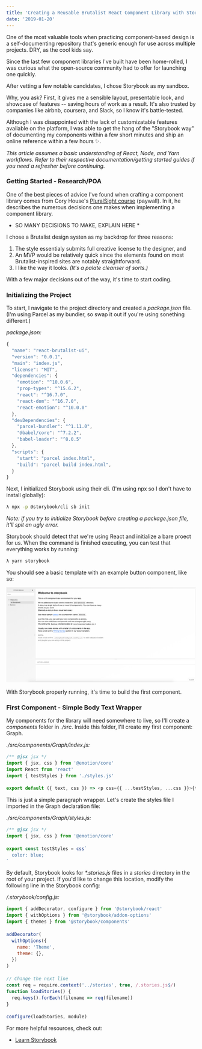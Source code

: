 ```yaml
---
title: 'Creating a Reusable Brutalist React Component Library with Storybook'
date: '2019-01-20'
---
```


One of the most valuable tools when practicing component-based design is a self-documenting repository that's generic enough for use across multiple projects. DRY, as the cool kids say.

Since the last few component libraries I've built have been home-rolled, I was curious what the open-source community had to offer for launching one quickly.

After vetting a few notable candidates, I chose Storybook as my sandbox.

Why, you ask? First, it gives me a sensible layout, presentable look, and showcase of features -- saving hours of work as a result. It's also trusted by companies like airbnb, coursera, and Slack, so I know it's battle-tested.

Although I was disappointed with the lack of customizatable features available on the platform, I was able to get the hang of the "Storybook way" of documenting my components within a few short minutes and ship an online reference within a few hours ✨.

_This article assumes a basic understanding of React, Node, and Yarn workflows. Refer to their respective documentation/getting started guides if you need a refresher before continuing._

### Getting Started - Research/POA

One of the best pieces of advice I've found when crafting a component library comes from Cory House's <a href="https://www.pluralsight.com/courses/react-creating-reusable-components" target="_blank">PluralSight course</a> (paywall). In it, he describes the numerous decisions one makes when implementing a component library.

- SO MANY DECISIONS TO MAKE, EXPLAIN HERE \*

I chose a Brutalist design systen as my backdrop for three reasons:

<ol>
<li>The style essentialy submits full creative license to the designer, and</li>
<li>An MVP would be relatively quick since the elements found on most Brutalist-inspired sites are notably straightforward.</li>
<li>I like the way it looks. <i>(It's a palate cleanser of sorts.)</i></li>
</ol>

With a few major decisions out of the way, it's time to start coding.

### Initializing the Project

To start, I navigate to the project directory and created a _package.json_ file. (I'm using Parcel as my bundler, so swap it out if you're using sonething different.)

_package.json:_

```javascript
{
  "name": "react-brutalist-ui",
  "version": "0.0.1",
  "main": "index.js",
  "license": "MIT",
  "dependencies": {
    "emotion": "^10.0.6",
    "prop-types": "^15.6.2",
    "react": "^16.7.0",
    "react-dom": "^16.7.0",
    "react-emotion": "^10.0.0"
  },
  "devDependencies": {
    "parcel-bundler": "^1.11.0",
    "@babel/core": "^7.2.2",
    "babel-loader": "^8.0.5"
  },
  "scripts": {
    "start": "parcel index.html",
    "build": "parcel build index.html",
  }
}

```

Next, I initialized Storybook using their cli. (I'm using npx so I don't have to install globally):

```bash
λ npx -p @storybook/cli sb init
```

_Note: if you try to initialize Storybook before creating a package.json file, it'll spit an ugly error._

Storybook should detect that we're using React and initialize a bare proect for us. When the command is finished executing, you can test that everything works by running:

```bash
λ yarn storybook
```

You should see a basic template with an example button component, like so:

<img src="images/storybook-init.png">

<br/>

With Storybook properly running, it's time to build the first component.

### First Component - Simple Body Text Wrapper

My components for the library will need somewhere to live, so I'll create a _components_ folder in _./src_. Inside this folder, I'll create my first component: Graph.

_./src/components/Graph/index.js:_

```javascript
/** @jsx jsx */
import { jsx, css } from '@emotion/core'
import React from 'react'
import { testStyles } from './styles.js'

export default ({ text, css }) => <p css={{ ...testStyles, ...css }}>{text}</p>
```

This is just a simple paragraph wrapper. Let's create the styles file I imported in the Graph declaration file:

_./src/components/Graph/styles.js:_

```javascript
/** @jsx jsx */
import { jsx, css } from '@emotion/core'

export const testStyles = css`
  color: blue;
`
```

By default, Storybook looks for _\*.stories.js_ files in a _stories_ directory in the root of your project. If you'd like to change this location, modify the following line in the Storybook config:

_/.storybook/config.js:_

```javascript
import { addDecorator, configure } from '@storybook/react'
import { withOptions } from '@storybook/addon-options'
import { themes } from '@storybook/components'

addDecorator(
  withOptions({
    name: 'Theme',
    theme: {},
  })
)

// Change the next line
const req = require.context('../stories', true, /.stories.js$/)
function loadStories() {
  req.keys().forEach(filename => req(filename))
}

configure(loadStories, module)
```

For more helpful resources, check out:

- <a href="https://www.learnstorybook.com/" target="_blank">Learn Storybook</a>
